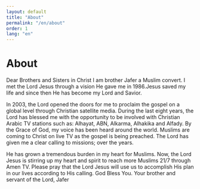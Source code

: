 ```yaml
---
layout: default
title: "About"
permalink: "/en/about"
order: 1
lang: "en"
---
```


# About

Dear Brothers and Sisters in Christ I am brother Jafer a Muslim convert. I met the Lord Jesus through a vision He gave me in 1986.Jesus saved my life and since then He has become my Lord and Savior.

In 2003, the Lord opened the doors for me to proclaim the gospel on a global level through Christian satellite media. During the last eight years, the Lord has blessed me with the opportunity to be involved with Christian Arabic TV stations such as: Alhayat, ABN, Alkarma, Alhakika and Alfady. By the Grace of God, my voice has been heard around the world. Muslims are coming to Christ on live TV as the gospel is being preached. The Lord has given me a clear calling to missions; over the years.

He has grown a tremendous burden in my heart for Muslims. Now, the Lord Jesus is stirring up my heart and spirit to reach more Muslims 21/7 through Amen TV. Please pray that the Lord Jesus will use us to accomplish His plan in our lives according to His calling. God Bless You. Your brother and servant of the Lord, Jafer